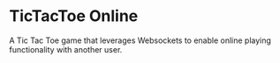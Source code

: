 # TicTacToe Online
A Tic Tac Toe game that leverages Websockets to enable online playing functionality with another user. 
